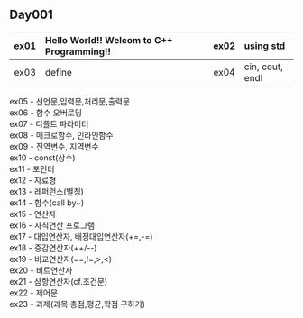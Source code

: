 ## Day001
|ex01|Hello World!! Welcom to C++ Programming!!|　|ex02|using std|
|:---:|:---|---|:---:|:---|
|ex03|define||ex04|cin, cout, endl|
ex05 - 선언문,입력문,처리문,출력문  
ex06 - 함수 오버로딩  
ex07 - 디폴트 파라미터  
ex08 - 매크로함수, 인라인함수  
ex09 - 전역변수, 지역변수  
ex10 - const(상수)  
ex11 - 포인터  
ex12 - 자료형  
ex13 - 레퍼런스(별칭)  
ex14 - 함수(call by~)  
ex15 - 연산자  
ex16 - 사칙연산 프로그램  
ex17 - 대입연산자, 배정대입연산자(+=,-=)  
ex18 - 증감연산자(++/--)  
ex19 - 비교연산자(==,!=,>,<)  
ex20 - 비트연산자  
ex21 - 삼항연산자(cf.조건문)  
ex22 - 제어문  
ex23 - 과제(과목 총점,평균,학점 구하기)  
